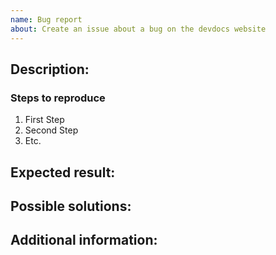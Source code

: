 ```yaml
---
name: Bug report
about: Create an issue about a bug on the devdocs website
---
```


<!-- (REQUIRED) What is the issue/current behavior? -->
## Description:

<!-- (OPTIONAL) What needs to be done to replicate this issue? (provide Gist if needed) -->
### Steps to reproduce

1. First Step
2. Second Step
3. Etc.

<!-- (REQUIRED) When this issue is resolved, what is the expected result/behavior? -->
## Expected result:

<!-- (OPTIONAL) What would a solution for this issue look like? -->
## Possible solutions:

<!-- (OPTIONAL) What other information can you provide about this issue? -->
## Additional information:

<!--
Thank you for taking the time to report this issue!
GitHub Issues should only be created for problems/topics related to this project's codebase.

Before submitting this issue, please make sure you are complying with our Code of Conduct:
https://github.com/magento/devdocs/blob/develop/.github/CODE_OF_CONDUCT.md

Issues that do not comply with our Code of Conduct or do not contain enough information may be closed at the maintainers' discretion.

Feel free to remove this section before creating this issue.
-->
